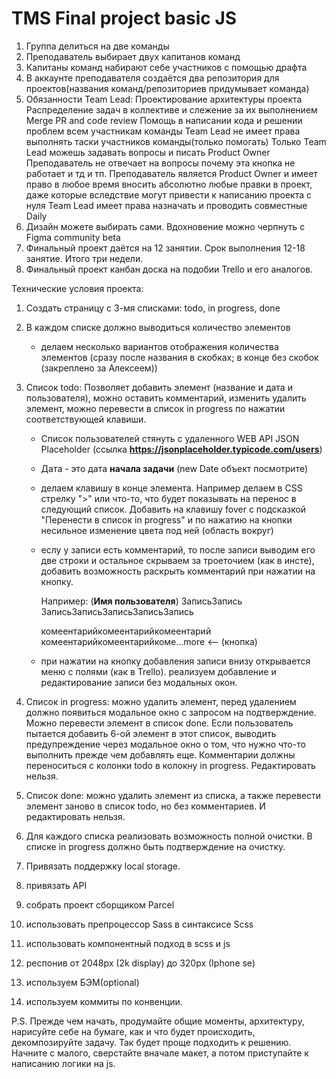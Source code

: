 # TMS Final project basic JS


1. Группа делиться на две команды
2. Преподаватель выбирает двух капитанов команд
3. Капитаны команд набирают себе участников с помощью драфта
4. В аккаунте преподавателя создаётся два репозитория для проектов(названия команд/репозиториев придумывает команда)
5. Обязанности Team Lead:
Проектирование архитектуры проекта
Распределение задач в коллективе и слежение за их выполнением
Merge PR and code review
Помощь в написании кода и решении проблем всем участникам команды
Team Lead не имеет права выполнять таски участников команды(только помогать)
Только Team Lead можешь задавать вопросы и писать Product Owner
Преподаватель не отвечает на вопросы почему эта кнопка не работает и тд и тп. 
Преподаватель является Product Owner и имеет право в любое время вносить абсолютно любые правки в проект, даже которые вследствие могут привести к написанию проекта с нуля
Team Lead имеет права назначать и проводить совместные Daily 
6. Дизайн можете выбирать сами. Вдохновение можно черпнуть с Figma community beta
7. Финальный проект даётся на 12 занятии. Срок выполнения 12-18 занятие. Итого три недели.
8. Финальный проект канбан доска на подобии Trello и его аналогов. 

Технические условия проекта:
1. Создать страницу с 3-мя списками: todo, in progress, done
2. В каждом списке должно выводиться количество элементов
    + делаем несколько вариантов отображения количества элементов (сразу после названия в скобках; в конце без скобок (закреплено за Алексеем))
3. Список  todo: Позволяет добавить элемент (название и дата и пользователя), можно оставить комментарий,  изменить удалить элемент, можно перевести в список in progress по нажатии соответствующей клавиши. 
    + Список пользователей стянуть с удаленного WEB API JSON Placeholder (ссылка **https://jsonplaceholder.typicode.com/users**)
    + Дата - это дата **начала задачи** (new Date объект посмотрите)
    + делаем клавишу в конце элемента. Например делаем в CSS стрелку ">" или что-то, что будет показывать на перенос в следующий список. Добавить на клавишу fover с подсказкой         "Перенести в список in progress" и по нажатию на кнопки несильное изменение цвета под ней (область вокруг)
    + еслу у записи есть комментарий, то после записи выводим его две строки и остальное скрываем за троеточием (как в инсте), добавить возможность раскрыть комментарий при           нажатии на кнопку.
      
      Например:
      (**Имя пользователя**) ЗаписьЗапись
      ЗаписьЗаписьЗаписьЗаписьЗапись
      
      комеентарийкомеентарийкомеентарий
      комеентарийкомеентарийкоме...more <-- (кнопка)
      
    + при нажатии на кнопку добавления записи внизу открывается меню с полями (как в Trello). реализуем добавление и редактирование записи без модальных окон.
      
4. Список in progress: можно удалить элемент, перед удалением должно появиться модальное окно с запросом на подтверждение. Можно перевести элемент в список done. Если пользователь пытается добавить 6-ой элемент в этот список, выводить предупреждение через модальное окно о том, что нужно что-то выполнить прежде чем добавлять еще. Комментарии должны переноситься с колонки todo в колокну in progress. Редактировать нельзя.
5. Список done: можно удалить элемент из списка, а также перевести элемент заново в список todo, но без комментариев. И редактировать нельзя. 
6. Для каждого списка реализовать возможность полной очистки. В списке  in progress  должно быть подтверждение на очистку.
7. Привязать поддержку local storage. 
8. привязать API 
9. собрать проект сборщиком Parcel
10. использовать препроцессор Sass в синтаксисе Scss
11. использовать компонентный подход в scss и js
12. респонив от 2048px (2k display) до 320px (Iphone se)
13. используем БЭМ(optional)
14. используем  коммиты по конвенции. 



P.S. Прежде чем начать, продумайте общие моменты, архитектуру, нарисуйте себе на бумаге, как и что будет происходить, декомпозируйте задачу. Так будет проще подходить к решению. Начните с малого, сверстайте вначале макет, а потом приступайте к написанию логики на js.
